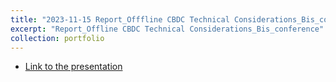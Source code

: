 ```yaml
---
title: "2023-11-15 Report_Offfline CBDC Technical Considerations_Bis_conference"
excerpt: "Report_Offline CBDC Technical Considerations_Bis_conference"
collection: portfolio
---
```


* [Link to the presentation](http://olivieratangana.github.io/files/Report_offfline_CBDC_Technical_Considerations_Bis_conference.pdf)

